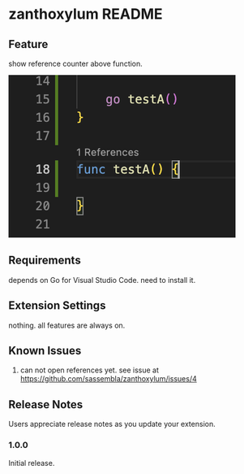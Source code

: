 # zanthoxylum README



## Feature

show reference counter above function.

![feature X](images/show_ref.png)


## Requirements

depends on Go for Visual Studio Code. need to install it.

## Extension Settings

nothing. all features are always on.

## Known Issues

1. can not open references yet. see issue at https://github.com/sassembla/zanthoxylum/issues/4

## Release Notes

Users appreciate release notes as you update your extension.

### 1.0.0

Initial release.

